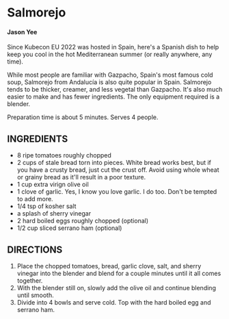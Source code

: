 # Salmorejo
#### Jason Yee

Since Kubecon EU 2022 was hosted in Spain, here's a Spanish dish to help keep you cool in the hot Mediterranean summer (or really anywhere, any time).

While most people are familiar with Gazpacho, Spain's most famous cold soup, Salmorejo from Andalucía is also quite popular in Spain. Salmorejo tends to be thicker, creamer, and less vegetal than Gazpacho. It's also much easier to make and has fewer ingredients. The only equipment required is a blender.

Preparation time is about 5 minutes. Serves 4 people.

## INGREDIENTS

- 8 ripe tomatoes roughly chopped
- 2 cups of stale bread torn into pieces. White bread works best, but if you have a crusty bread, just cut the crust off. Avoid using whole wheat or grainy bread as it'll result in a poor texture.
- 1 cup extra virign olive oil
- 1 clove of garlic. Yes, I know you love garlic. I do too. Don't be tempted to add more.
- 1/4 tsp of kosher salt
- a splash of sherry vinegar
- 2 hard boiled eggs roughly chopped (optional)
- 1/2 cup sliced serrano ham (optional)

## DIRECTIONS

1. Place the chopped tomatoes, bread, garlic clove, salt, and sherry vinegar into the blender and blend for a couple minutes until it all comes together.
2. With the blender still on, slowly add the olive oil and continue blending until smooth.
3. Divide into 4 bowls and serve cold. Top with the hard boiled egg and serrano ham.
